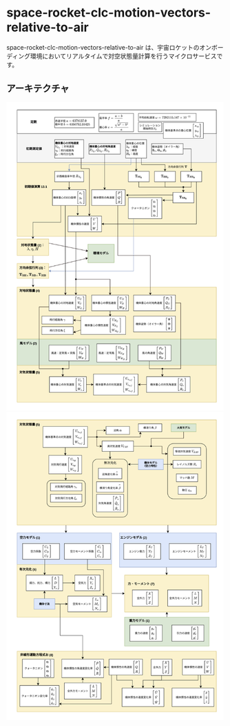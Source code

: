 # space-rocket-clc-motion-vectors-relative-to-air

space-rocket-clc-motion-vectors-relative-to-air は、宇宙ロケットのオンボーディング環境においてリアルタイムで対空状態量計算を行うマイクロサービスです。  

## アーキテクチャ
![アーキテクチャ1](pics/simulation_program_outline1-1.png)
![アーキテクチャ2](pics/simulation_program_outline1-2.png)